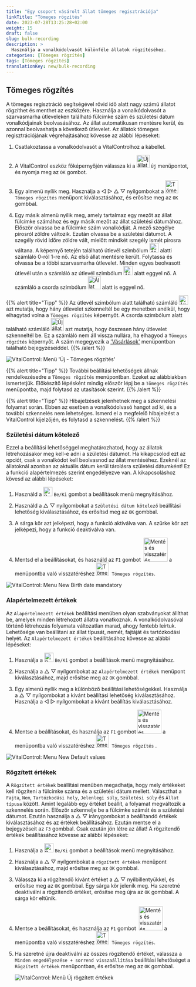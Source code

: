 ```yaml
---
title: "Egy csoport vásárolt állat tömeges regisztrációja"
linkTitle: "Tömeges rögzítés"
date: 2023-07-28T13:25:28+02:00
weight: 15
draft: false
slug: bulk-recording
description: >
  Használja a vonalkódolvasót különféle állatok rögzítéséhez.
categories: [Tömeges rögzítés]
tags: [Tömeges rögzítés]
translationKey: new/bulk-recording
---
```

## Tömeges rögzítés

A tömeges regisztráció segítségével rövid idő alatt nagy számú állatot rögzíthet és menthet az eszközére. Használja a vonalkódolvasót a szarvasmarha útleveleken található fülcímke szám és születési dátum vonalkódjainak beolvasásához. Az állat automatikusan mentésre kerül, és azonnal beolvashatja a következő útlevelet. Az állatok tömeges regisztrációjának végrehajtásához kövesse az alábbi lépéseket:

1. Csatlakoztassa a vonalkódolvasót a VitalControlhoz a kábellel.

2. A VitalControl eszköz főképernyőjén válassza ki a <img src="/icons/main/new-animal.svg" width="35" align="bottom" alt="Új állat" /> `Új` menüpontot, és nyomja meg az `OK` gombot.

3. Egy almenü nyílik meg. Használja a ◁ ▷ △ ▽ nyílgombokat a <img src="/icons/main/barcode-scan.svg" width="35" align="bottom" alt="Tömeges rögzítés" /> `Tömeges rögzítés` menüpont kiválasztásához, és erősítse meg az `OK` gombbal.

4. Egy másik almenü nyílik meg, amely tartalmaz egy mezőt az állat fülcímke számához és egy másik mezőt az állat születési dátumához. Először olvassa be a fülcímke szám vonalkódját. A mező szegélye pirosról zöldre változik. Ezután olvassa be a születési dátumot. A szegély rövid időre zöldre vált, mielőtt mindkét szegély ismét pirosra váltana. A képernyő tetején található útlevél szimbólum <img src="/icons/header/animal-passports.svg" width="25" align="bottom" alt="Állat útlevelek" title="Állat útlevelek" /> alatti számláló 0-ról 1-re nő. Az első állat mentésre került. Folytassa és olvassa be a többi szarvasmarha útlevelet. Minden egyes beolvasott útlevél után a számláló az útlevél szimbólum <img src="/icons/header/animal-passports.svg" width="25" align="bottom" alt="Állat útlevelek" title="Állat útlevelek" /> alatt eggyel nő. A számláló a csorda szimbólum <img src="/icons/header/group.svg" width="35" align="bottom" alt="Állat csoport"  title="Állat csoport" /> alatt is eggyel nő.


{{% alert title="Tipp" %}}
Az útlevél szimbólum alatt található számláló <img src="/icons/header/animal-passports.svg" width="25" align="bottom" alt="Állatútlevelek" title="Állatútlevelek" /> azt mutatja, hogy hány útlevelet szkenneltél be egy menetben anélkül, hogy elhagytad volna a `Tömeges rögzítés` képernyőt. A csorda szimbólum alatt található számláló <img src="/icons/header/group.svg" width="35" align="bottom" alt="Új állat" /> azt mutatja, hogy összesen hány útlevelet szkenneltél be. Ez a számláló nem áll vissza nullára, ha elhagyod a `Tömeges rögzítés` képernyőt. A szám megegyezik a ['Vásárlások'](../new-on-farm/purchased-animals/) menüpontban található bejegyzéseiddel.
{{% /alert %}}

   ![VitalControl: Menü 'Új - Tömeges rögzítés'](../images/bulk-recording.png "Tömeges rögzítés")

{{% alert title="Tipp" %}}
További beállítási lehetőségek állnak rendelkezésedre a `Tömeges rögzítés` menüpontban. Ezeket az alábbiakban ismertetjük. Előkészítő lépésként mindig először lépj be a `Tömeges rögzítés` menüpontba, majd folytasd az utasítások szerint.
{{% /alert %}}

{{% alert title="Tipp" %}}
Hibajelzések jelenhetnek meg a szkennelési folyamat során. Ebben az esetben a vonalkódolvasó hangot ad ki, és a további szkennelés nem lehetséges. Ismerd el a megfelelő hibajelzést a VitalControl kijelzőjén, és folytasd a szkennelést.
{{% /alert %}}

### Születési dátum kötelező

Ezzel a beállítási lehetőséggel meghatározhatod, hogy az állatok létrehozásakor meg kell-e adni a születési dátumot. Ha kikapcsolod ezt az opciót, csak a vonalkódot kell beolvasnod az állat mentéséhez. Ezeknél az állatoknál azonban az aktuális dátum kerül tárolásra születési dátumként! Ez a funkció alapértelmezés szerint engedélyezve van. A kikapcsoláshoz kövesd az alábbi lépéseket:

1. Használd a <img src="/icons/gear.svg" width="25" align="bottom" alt="Beállítások menü" /> `Be/Ki` gombot a beállítások menü megnyitásához.

2. Használd a △ ▽ nyílgombokat a `Születési dátum kötelező` beállítási lehetőség kiválasztásához, és erősítsd meg az `OK` gombbal.

3. A sárga kör azt jelképezi, hogy a funkció aktiválva van. A szürke kör azt jelképezi, hogy a funkció deaktiválva van.

4. Mentsd el a beállításokat, és használd az `F1` gombot &nbsp;<img src="/icons/footer/save_exit.svg" width="65" align="bottom" alt="Mentés és visszatérés" /> a menüpontba való visszatéréshez <img src="/icons/main/barcode-scan.svg" width="35" align="bottom" alt="Tömeges rögzítés" />&nbsp; `Tömeges rögzítés`.

![VitalControl: Menu New Birth date mandatory](../images/birthdate.png "Születési dátum kötelező")

### Alapértelmezett értékek

Az `Alapértelmezett értékek` beállítási menüben olyan szabványokat állíthat be, amelyek minden létrehozott állatra vonatkoznak. A vonalkódolvasóval történő létrehozás folyamata változatlan marad, ahogy fentebb leírtuk. Lehetősége van beállítani az állat típusát, nemét, fajtáját és tartózkodási helyét. Az `Alapértelmezett értékek` beállításához kövesse az alábbi lépéseket:

1. Használja a <img src="/icons/gear.svg" width="25" align="bottom" alt="Beállítások menü" /> `Be/Ki` gombot a beállítások menü megnyitásához.

2. Használja a △ ▽ nyílgombokat az `Alapértelmezett értékek` menüpont kiválasztásához, majd erősítse meg az `OK` gombbal.

3. Egy almenü nyílik meg a különböző beállítási lehetőségekkel. Használja a △ ▽ nyílgombokat a kívánt beállítási lehetőség kiválasztásához. Használja a ◁ ▷ nyílgombokat a kívánt beállítás kiválasztásához.

4. Mentse a beállításokat, és használja az `F1` gombot&nbsp;<img src="/icons/footer/save_exit.svg" width="65" align="bottom" alt="Mentés és visszatérés" /> a menüpontba való visszatéréshez <img src="/icons/main/barcode-scan.svg" width="35" align="bottom" alt="Tömeges rögzítés" />&nbsp; `Tömeges rögzítés` .

![VitalControl: Menu New Default values](../images/defaultvalues.png "Alapértelmezett értékek")

### Rögzített értékek

A `Rögzített értékek` beállítási menüben megadhatja, hogy mely értékeket kell rögzíteni a fülcímke száma és a születési dátum mellett. Választhat a `Fajta`, `Nem`, `Tartózkodási hely`, `Jelenlegi súly`, `Születési súly` és `Állat típusa` között. Amint legalább egy értéket beállít, a folyamat megváltozik a szkennelés során. Először szkennelje be a fülcímke számát és a születési dátumot. Ezután használja a △ ▽ iránygombokat a beállítandó értékek kiválasztásához és az értékek beállításához. Ezután mentse el a bejegyzéseit az `F3` gombbal. Csak ezután jön létre az állat! A rögzítendő értékek beállításához kövesse az alábbi lépéseket:

1. Használja a <img src="/icons/gear.svg" width="25" align="bottom" alt="Beállítások menü" /> `Be/Ki` gombot a beállítások menü megnyitásához.

2. Használja a △ ▽ nyílgombokat a `rögzített értékek` menüpont kiválasztásához, majd erősítse meg az `OK` gombbal.

3. Válassza ki a rögzítendő kívánt értéket a △ ▽ nyílbillentyűkkel, és erősítse meg az `OK` gombbal. Egy sárga kör jelenik meg. Ha szeretné deaktiválni a rögzítendő értéket, erősítse meg újra az `OK` gombbal. A sárga kör eltűnik.

4. Mentse a beállításokat, és használja az `F1` gombot &nbsp;<img src="/icons/footer/save_exit.svg" width="65" align="bottom" alt="Mentés és visszatérés" /> a menüpontba való visszatéréshez <img src="/icons/main/barcode-scan.svg" width="35" align="bottom" alt="Tömeges rögzítés" />&nbsp; `Tömeges rögzítés`.

5. Ha szeretné újra deaktiválni az összes rögzítendő értéket, válassza a `Minden engedélyezése + sorrend visszaállítása` beállítási lehetőséget a `Rögzített értékek` menüpontban, és erősítse meg az `OK` gombbal.

   ![VitalControl: Menü Új rögzített értékek](../images/recordvalues.png "Rögzített értékek")

